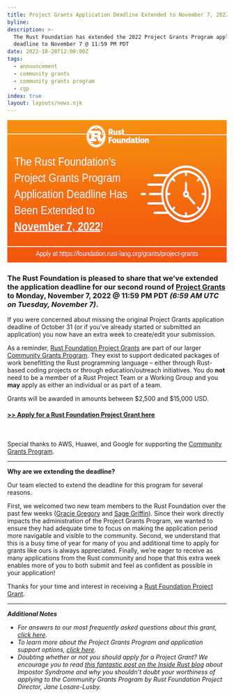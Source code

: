 ```yaml
---
title: Project Grants Application Deadline Extended to November 7, 2022
byline:
description: >-
  The Rust Foundation has extended the 2022 Project Grants Program application
  deadline to November 7 @ 11:59 PM PDT 
date: 2022-10-28T12:00:00Z
tags:
  - announcement
  - community grants
  - community grants program
  - cgp
index: true
layout: layouts/news.njk
---
```

<img width="580" height="326" alt="Orange gradient background with white rust foundation logo up top (letter &quot;R&quot; inside gear icon) with the following white bolded text: &quot;The Project Grants Application Deadline has been extended to November, 7, 2022&quot;. To the right of this text is a white line graphic of a clock speeding by. This section is separated by a white horizonal line. Underneath the line is white text that says &quot;Apply now: https://sky-winds.cloudvent.net/grants/project-grants&quot;" title="Project Grants 2022 Application Deadline Extended to November 7" src="/img/news/2022-10-28-project-grants-deadline-extension/project-grants-deadline.png" />

### **The Rust Foundation is pleased to share that we’ve extended the application deadline for our second round of&nbsp;[<u>Project Grants</u>](https://foundation.rust-lang.org/grants/project-grants/) to Monday, November 7, 2022 @ 11:59 PM PDT&nbsp;*(6:59 AM UTC on Tuesday, November 7)*.**

If you were concerned about missing the original Project Grants application deadline of October 31 (or if you've already started or submitted an application) you now have an extra week to create/edit your submission.

As a reminder, [<u>Rust Foundation Project Grants</u>](https://foundation.rust-lang.org/grants/project-grants/) are part of our larger [<u>Community Grants Program</u>](https://foundation.rust-lang.org/grants/). They exist to support dedicated packages of work benefitting the Rust programming language – either through Rust-based coding projects or through education/outreach initiatives. You do **not** need to be a member of a Rust Project Team or a Working Group and you **may** apply as either an individual or as part of a team.&nbsp;

Grants will be awarded in amounts between $2,500 and $15,000 USD.&nbsp;

#### [**<u>&gt;&gt; Apply for a Rust Foundation Project Grant here</u>**](https://app.smarterselect.com/programs/80957-Rust-Foundation)

&nbsp;

Special thanks to AWS, Huawei, and Google for supporting the&nbsp;[<u>Community Grants Program</u>](https://foundation.rust-lang.org/grants/).​​​​​

---

**Why are we extending the deadline?**

Our team elected to extend the deadline for this program for several reasons.

First, we welcomed two new team members to the Rust Foundation over the past few weeks ([<u>Gracie Gregory</u>](https://foundation.rust-lang.org/news/2022-10-06-welcome-gracie-gregory-director-of-communications/) and&nbsp;[<u>Sage Griffi</u>n](__notset__)). Since their work directly impacts the administration of the Project Grants Program, we wanted to ensure they had adequate time to focus on making the application period more navigable and visible to the community. Second, we understand that this is a busy time of year for many of you and additional time to apply for grants like ours is always appreciated. Finally, we’re eager to receive as many applications from the Rust community and hope that this extra week enables more of you to both submit and feel as confident as possible in your application\!&nbsp;

Thanks for your time and interest in receiving a&nbsp;[<u>Rust Foundation Project Grant</u>](https://foundation.rust-lang.org/grants/project-grants/).

---

***Additional Notes***

* *For answers to our most frequently asked questions about this grant, [<u>click here</u>](https://foundation.rust-lang.org/grants-faqs/#project-grants).&nbsp;*
* *To learn more about the Project Grants Program and application support options, [<u>click here</u>](https://foundation.rust-lang.org/grants/project-grants/).&nbsp;*
* *Doubting whether or not you should apply for a Project Grant? We encourage you to read [this fantastic post on the Inside Rust blog](https://blog.rust-lang.org/inside-rust/2022/04/19/imposter-syndrome.html)&nbsp;about Impostor Syndrome and why you shouldn't doubt your worthiness of applying to the Community Grants Program by Rust Foundation Project Director, Jane Losare-Lusby.&nbsp;*